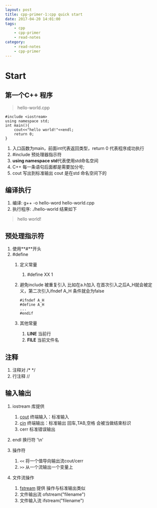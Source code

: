 ```yaml
---
layout: post
title: cpp-primer-1:cpp quick start
date: 2017-04-20 14:01:00
tags:
    - cpp
    - cpp-primer
    - read-notes
category:
    - read-notes
    - cpp-primer
---
```

# Start

## 第一个C++ 程序
> hello-world.cpp 
<!--more-->
```
#include <iostream>
using namespace std;
int main(){
    cout<<"hello world!"<<endl;
    return 0;
}
```

1. 入口函数为main，前面int代表返回类型，return 0 代表程序成功执行
2. #include 预处理器指示符
3. **using namespace std**代表使用std命名空间
4. C++ 每一条语句后面都是需要加分号; 
5. cout 写出到标准输出 cout 是在std 命名空间下的

## 编译执行
1. 编译: g++ -o hello-word hello-world.cpp
2. 执行程序: ./hello-world 结果如下

> hello world!

## 预处理指示符
1. 使用**#**开头
2. #define 
    1. 定义常量
        1. #define XX 1
    2. 避免include 被重复引入
        比如在a.h加入 在首次引入之后A_H就会被定义，第二次引入ifndef A_H 条件就会为false
        
        ```
        #ifndef A_H
        #define A_H
        ...
        #endif
        ```
    3. 其他常量
        1. __LINE__ 当前行
        2. __FILE__ 当前文件名

## 注释
1. 注释对 /* */
2. 行注释 //

## 输入输出
1. iostream 库提供
    1. [cout](http://en.cppreference.com/w/cpp/io/cout) 终端输入：标准输入
    2. [cin](http://en.cppreference.com/w/cpp/io/cin) 终端输出：标准输出 回车,TAB,空格 会被当做结束标识
    3. cerr 标准错误输出
1. endl 换行符 '\n'
1. 操作符
    1. ```<<``` 将一个值导向输出流cout/cerr
    2. ```>>``` 从一个流输出一个变量上

1. 文件流操作
    1. [fstream](http://en.cppreference.com/w/cpp/io/basic_fstream) 提供 操作与标准输出类似
    1. 文件输出流 ofstream("filename")
    2. 文件输入流 ifstream("filename")



